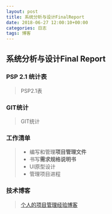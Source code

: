 ```yaml
---
layout: post
title: 系统分析与设计FinalReport
date: 2018-06-27 12:00:10+00:00
categories: 日志
tags: 博客
---
```

## 系统分析与设计Final Report
### PSP 2.1 统计表
> PSP2.1表
### GIT统计
> GIT统计
### 工作清单
>- 编写和管理**项目管理文件**
>- 书写**需求规格说明书**
>- UI原型设计
>- 管理项目进程
### 技术博客
> [个人的项目管理经验博客](https://kake4420.github.io/%E9%A1%B9%E7%9B%AE%E5%B7%A5%E4%BD%9C%E7%BB%8F%E9%AA%8C%E6%80%BB%E7%BB%93/)
